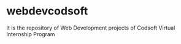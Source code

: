 # webdevcodsoft
It is the repository of Web Development projects of Codsoft Virtual Internship Program
